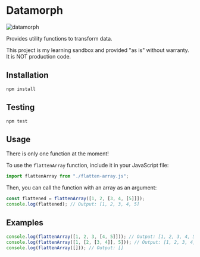 # Datamorph
![datamorph](https://github.com/user-attachments/assets/461b452d-e82a-49d6-99dc-634ef509b41d)

Provides utility functions to transform data.

This project is my learning sandbox
and provided "as is" without warranty. It is NOT production code.

## Installation

`npm install`

## Testing

`npm test`

## Usage

There is only one function at the moment!

To use the `flattenArray` function, include it in your JavaScript file:

```javascript
import flattenArray from "./flatten-array.js";
```

Then, you can call the function with an array as an argument:

```javascript
const flattened = flattenArray([1, 2, [3, 4, [5]]]);
console.log(flattened); // Output: [1, 2, 3, 4, 5]
```

## Examples

```javascript
console.log(flattenArray([1, 2, 3, [4, 5]])); // Output: [1, 2, 3, 4, 5]
console.log(flattenArray([1, [2, [3, 4]], 5])); // Output: [1, 2, 3, 4, 5]
console.log(flattenArray([])); // Output: []
```
